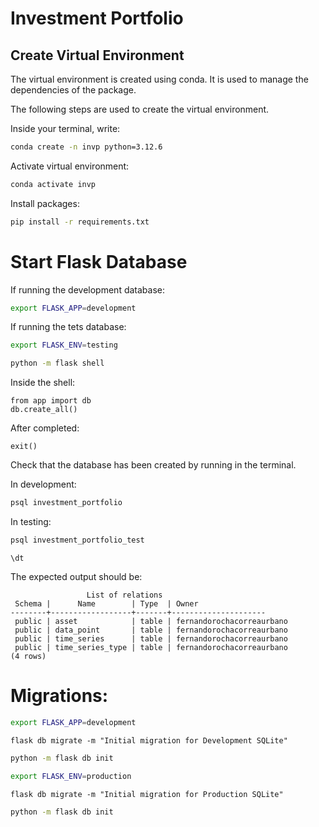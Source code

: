 # Investment Portfolio

## Create Virtual Environment
The virtual environment is created using conda. It is used to manage the dependencies of the package.

The following steps are used to create the virtual environment.

Inside your terminal, write:
```bash
conda create -n invp python=3.12.6
```

Activate virtual environment:
```bash
conda activate invp
```

Install packages:
```bash
pip install -r requirements.txt
```

# Start Flask Database

If running the development database:
```bash
export FLASK_APP=development
```

If running the tets database:
```bash
export FLASK_ENV=testing
```

```bash
python -m flask shell
```

Inside the shell:
```
from app import db
db.create_all()
```

After completed:
```
exit()
```

Check that the database has been created by running in the terminal.

In development:
```bash
psql investment_portfolio
```

In testing:
```bash
psql investment_portfolio_test
```

```
\dt
```

The expected output should be:
```
                 List of relations
 Schema |      Name        | Type  | Owner               
--------+------------------+-------+---------------------
 public | asset            | table | fernandorochacorreaurbano
 public | data_point       | table | fernandorochacorreaurbano
 public | time_series      | table | fernandorochacorreaurbano
 public | time_series_type | table | fernandorochacorreaurbano
(4 rows)
```


# Migrations:
```bash
export FLASK_APP=development
```

```
flask db migrate -m "Initial migration for Development SQLite"
```

```bash
python -m flask db init
```

```bash
export FLASK_ENV=production
```

```
flask db migrate -m "Initial migration for Production SQLite"
```

```bash
python -m flask db init
```

